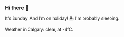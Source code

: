 ### Hi there :wave:

It's Sunday! And I'm on holiday! :desert_island: I'm probably sleeping.

Weather in Calgary: clear, at -4°C.
